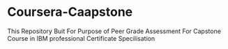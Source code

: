 # Coursera-Caapstone
 This Repository Buit For Purpose of Peer Grade Assessment For Capstone Course in IBM professional Certificate Specilisation

